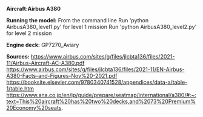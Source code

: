 **Aircraft:Airbus A380**

**Running the model:**
From the command line 
Run 'python AirbusA380_level1.py' for level 1 mission
Run 'python AirbusA380_level2.py' for level 2 mission

**Engine deck:** GP7270_Aviary

**Sources:**
https://www.airbus.com/sites/g/files/jlcbta136/files/2021-11/Airbus-Aircraft-AC-A380.pdf
https://www.airbus.com/sites/g/files/jlcbta136/files/2021-11/EN-Airbus-A380-Facts-and-Figures-Nov%20-2021.pdf
https://booksite.elsevier.com/9780340741528/appendices/data-a/table-1/table.htm
https://www.ana.co.jp/en/jp/guide/prepare/seatmap/international/a380/#:~:text=This%20aircraft%20has%20two%20decks,and%2073%20Premium%20Economy%20seats.
